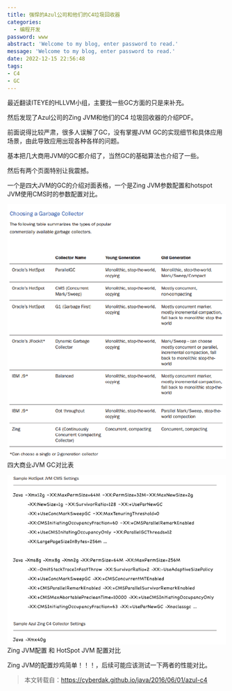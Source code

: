 ```yaml
---
title: 强悍的Azul公司和他们的C4垃圾回收器
categories:
  - 编程开发
password: www
abstract: 'Welcome to my blog, enter password to read.'
message: 'Welcome to my blog, enter password to read.'
date: 2022-12-15 22:56:48
tags:
- C4
- GC
---
```


最近翻读ITEYE的HLLVM小组，主要找一些GC方面的只是来补充。

然后发现了Azul公司的Zing JVM和他们的C4 垃圾回收器的介绍PDF。

前面说得比较严肃，很多人误解了GC，没有掌握JVM GC的实现细节和具体应用场景，由此导致应用出现各种各样的问题。

基本把几大商用JVM的GC都介绍了，当然GC的基础算法也介绍了一些。

然后有两个页面特别让我震撼。

一个是四大JVM的GC的介绍对面表格，一个是Zing JVM参数配置和hotspot JVM使用CMS时的参数配置对比。

![](./强悍的Azul公司和他们的C4垃圾回收器/2022-12-15-22-57-29.png)
四大商业JVM GC对比表

![](./强悍的Azul公司和他们的C4垃圾回收器/2022-12-15-22-57-57.png)
Zing JVM配置 和 HotSpot JVM 配置对比

Zing JVM的配置炒鸡简单！！！，后续可能应该测试一下两者的性能对比。

> 本文转载自：https://cyberdak.github.io/java/2016/06/01/azul-c4